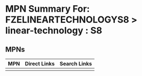 



# MPN Summary For: FZELINEARTECHNOLOGYS8 > linear-technology : S8

## MPNs
  

|MPN|Direct Links|Search Links|
| :--- | :--- | :--- |
||||
